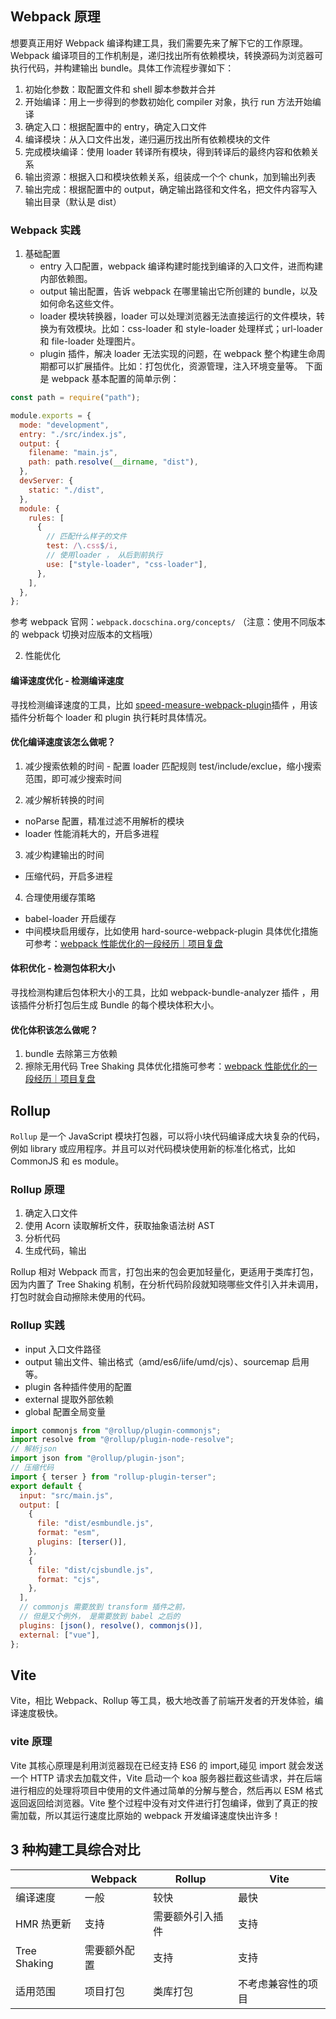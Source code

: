 
## Webpack 原理

想要真正用好 Webpack 编译构建工具，我们需要先来了解下它的工作原理。Webpack 编译项目的工作机制是，递归找出所有依赖模块，转换源码为浏览器可执行代码，并构建输出 bundle。具体工作流程步骤如下：

1. 初始化参数：取配置文件和 shell 脚本参数并合并
2. 开始编译：用上一步得到的参数初始化 compiler 对象，执行 run 方法开始编译
3. 确定入口：根据配置中的 entry，确定入口文件
4. 编译模块：从入口文件出发，递归遍历找出所有依赖模块的文件
5. 完成模块编译：使用 loader 转译所有模块，得到转译后的最终内容和依赖关系
6. 输出资源：根据入口和模块依赖关系，组装成一个个 chunk，加到输出列表
7. 输出完成：根据配置中的 output，确定输出路径和文件名，把文件内容写入输出目录（默认是 dist）

### Webpack 实践

1. 基础配置
   - entry 入口配置，webpack 编译构建时能找到编译的入口文件，进而构建内部依赖图。
   - output 输出配置，告诉 webpack 在哪里输出它所创建的 bundle，以及如何命名这些文件。
   - loader 模块转换器，loader 可以处理浏览器无法直接运行的文件模块，转换为有效模块。比如：css-loader 和 style-loader 处理样式；url-loader 和 file-loader 处理图片。
   - plugin 插件，解决 loader 无法实现的问题，在 webpack 整个构建生命周期都可以扩展插件。比如：打包优化，资源管理，注入环境变量等。 下面是 webpack 基本配置的简单示例：

```javascript
const path = require("path");

module.exports = {
  mode: "development",
  entry: "./src/index.js",
  output: {
    filename: "main.js",
    path: path.resolve(__dirname, "dist"),
  },
  devServer: {
    static: "./dist",
  },
  module: {
    rules: [
      {
        // 匹配什么样子的文件
        test: /\.css$/i,
        // 使用loader ， 从后到前执行
        use: ["style-loader", "css-loader"],
      },
    ],
  },
};
```

参考 webpack 官网：`webpack.docschina.org/concepts/`
（注意：使用不同版本的 webpack 切换对应版本的文档哦）

2. 性能优化

#### 编译速度优化 - 检测编译速度

寻找检测编译速度的工具，比如 [speed-measure-webpack-plugin](https://github.com/stephencookdev/speed-measure-webpack-plugin)插件 ，用该插件分析每个 loader 和 plugin 执行耗时具体情况。

#### 优化编译速度该怎么做呢？

1. 减少搜索依赖的时间 - 配置 loader 匹配规则 test/include/exclue，缩小搜索范围，即可减少搜索时间

2. 减少解析转换的时间

- noParse 配置，精准过滤不用解析的模块
- loader 性能消耗大的，开启多进程

3. 减少构建输出的时间

- 压缩代码，开启多进程

4. 合理使用缓存策略

- babel-loader 开启缓存
- 中间模块启用缓存，比如使用 hard-source-webpack-plugin 具体优化措施可参考：[webpack 性能优化的一段经历｜项目复盘](https://juejin.cn/post/6940998541284212749#heading-5)

#### 体积优化 - 检测包体积大小

寻找检测构建后包体积大小的工具，比如 webpack-bundle-analyzer 插件 ，用该插件分析打包后生成 Bundle 的每个模块体积大小。

#### 优化体积该怎么做呢？

1. bundle 去除第三方依赖
2. 擦除无用代码 Tree Shaking 具体优化措施可参考：[webpack 性能优化的一段经历｜项目复盘](https://juejin.cn/post/6940998541284212749#heading-5)



## Rollup

`Rollup` 是一个 JavaScript 模块打包器，可以将小块代码编译成大块复杂的代码，例如 library 或应用程序。并且可以对代码模块使用新的标准化格式，比如 CommonJS 和 es module。

### Rollup 原理

1. 确定入口文件
2. 使用 Acorn 读取解析文件，获取抽象语法树 AST
3. 分析代码
4. 生成代码，输出

Rollup 相对 Webpack 而言，打包出来的包会更加轻量化，更适用于类库打包，因为内置了 Tree Shaking 机制，在分析代码阶段就知晓哪些文件引入并未调用，打包时就会自动擦除未使用的代码。

### Rollup 实践

- input 入口文件路径
- output 输出文件、输出格式（amd/es6/iife/umd/cjs）、sourcemap 启用等。
- plugin 各种插件使用的配置
- external 提取外部依赖
- global 配置全局变量

```javascript
import commonjs from "@rollup/plugin-commonjs";
import resolve from "@rollup/plugin-node-resolve";
// 解析json
import json from "@rollup/plugin-json";
// 压缩代码
import { terser } from "rollup-plugin-terser";
export default {
  input: "src/main.js",
  output: [
    {
      file: "dist/esmbundle.js",
      format: "esm",
      plugins: [terser()],
    },
    {
      file: "dist/cjsbundle.js",
      format: "cjs",
    },
  ],
  // commonjs 需要放到 transform 插件之前，
  // 但是又个例外， 是需要放到 babel 之后的
  plugins: [json(), resolve(), commonjs()],
  external: ["vue"],
};
```

## Vite

Vite，相比 Webpack、Rollup 等工具，极大地改善了前端开发者的开发体验，编译速度极快。

### vite 原理

Vite 其核心原理是利用浏览器现在已经支持 ES6 的 import,碰见 import 就会发送一个 HTTP 请求去加载文件，Vite 启动一个 koa 服务器拦截这些请求，并在后端进行相应的处理将项目中使用的文件通过简单的分解与整合，然后再以 ESM 格式返回返回给浏览器。Vite 整个过程中没有对文件进行打包编译，做到了真正的按需加载，所以其运行速度比原始的 webpack 开发编译速度快出许多！

## 3 种构建工具综合对比

|              | Webpack      | Rollup           | Vite               |
| ------------ | ------------ | ---------------- | ------------------ |
| 编译速度     | 一般         | 较快             | 最快               |
| HMR 热更新   | 支持         | 需要额外引入插件 | 支持               |
| Tree Shaking | 需要额外配置 | 支持             | 支持               |
| 适用范围     | 项目打包     | 类库打包         | 不考虑兼容性的项目 |

